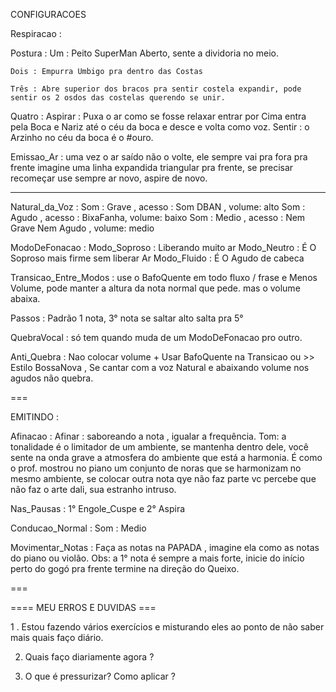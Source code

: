 CONFIGURACOES

Respiracao : 

  Postura : 
    Um : Peito SuperMan Aberto, sente a dividoria no meio.

    Dois : Empurra Umbigo pra dentro das Costas

    Três : Abre superior dos bracos pra sentir costela expandir, pode sentir os 2 osdos das costelas querendo se unir.

  Quatro : Aspirar : Puxa o ar como se fosse relaxar  entrar por Cima entra pela Boca e Nariz até o céu da boca e desce e volta como voz. 
  Sentir : o Arzinho no céu da boca é o #ouro.

Emissao_Ar : uma vez o ar saído não o volte, ele sempre vai pra fora pra frente imagine uma linha expandida triangular pra frente, se precisar recomeçar use sempre ar novo, aspire de novo.

---

Natural_da_Voz :
  Som : Grave , acesso : Som DBAN , volume: alto
  Som : Agudo , acesso : BixaFanha, volume: baixo
  Som : Medio , acesso : Nem Grave Nem Agudo , volume: medio

ModoDeFonacao :
 Modo_Soproso : Liberando muito ar
 Modo_Neutro : É O Soproso mais firme sem liberar Ar
Modo_Fluido : É O Agudo de cabeca

Transicao_Entre_Modos : use o BafoQuente em todo fluxo / frase e Menos Volume, pode manter a altura da nota normal que pede. mas o volume abaixa.



Passos : Padrão 1 nota, 3° nota se saltar alto salta pra 5°

QuebraVocal : só tem quando muda de um ModoDeFonacao pro outro.

Anti_Quebra : Nao colocar volume + Usar BafoQuente na Transicao ou >> Estilo BossaNova , Se cantar com a voz Natural e abaixando volume nos agudos não quebra.

===

EMITINDO :

Afinacao :
  Afinar : saboreando a nota , igualar a frequência.
  Tom: a tonalidade é o limitador de um ambiente, se mantenha dentro dele, você sente na onda grave a atmosfera do ambiente que está a harmonia. É como o prof. mostrou no piano um conjunto de noras que se harmonizam no mesmo ambiente, se colocar outra nota qye não faz parte vc percebe que não faz o arte dali, sua estranho intruso.

 Nas_Pausas : 1° Engole_Cuspe e 2° Aspira

  Conducao_Normal : Som : Medio

  Movimentar_Notas : Faça as notas na PAPADA , imagine ela como as notas do piano ou violão.
Obs: a 1° nota é sempre a mais forte, inicie do início perto do gogó pra frente termine na direção do Queixo.

===

==== MEU ERROS E DUVIDAS ===

1 . Estou fazendo vários exercícios e misturando eles ao ponto de não saber mais quais faço diário.

2. Quais faço diariamente agora ?

3. O que é pressurizar? Como aplicar ?
